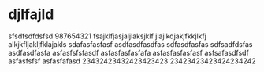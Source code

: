 # djlfajld
sfsdfsdfdsfsd
987654321
fsajklfjasjaljlaksjklf
jlajlkdjakjfkkjlkfj
alkjkfljakljfklajakls
sdafasfasfasf
asdfasdfasdfas
sdfasdfasfas
sdfsadfdsfas
asdfasdfasfa
asfasfsfsfasdf
asfasfasfasfafa
asfasfasfasfasf
asfsafasdfsdf
asfasfsfsf
asfasfafasd
23432423432423423423
23423423423424234242